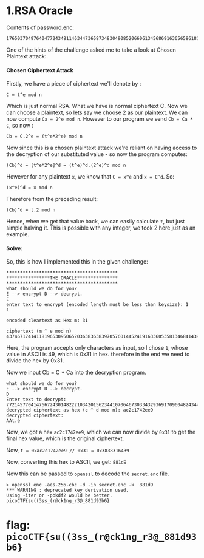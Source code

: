 # 1.RSA Oracle 

Contents of password.enc: 
```
1765037049764047724348114634473658734830490852066061345686916365658618194981097216750929421734812911680434647401939068526285652985802740837961814227312100
```

One of the hints of the challenge asked me to take a look at Chosen Plaintext attack:. 
#### Chosen Ciphertext Attack

Firstly, we have a piece of ciphertext we'll denote by :

```
C = t^e mod n 
```

Which is just normal RSA. What we have is normal ciphertext C. Now we can choose a plaintext, so lets say we choose 2 as our plaintext. We can now compute `Ca = 2^e mod n`. However to our program we send `Cb = Ca * C`, so now : 

```
Cb = C.2^e = (t^e*2^e) mod n 
```

Now since this is a chosen plaintext attack we're reliant on having access to the decryption of our substituted value - so now the program computes: 

```
(Cb)^d = [t^e*2^e]^d = (t^e)^d.(2^e)^d mod n 
```

However for any plaintext `x`, we know that `C = x^e` and `x = C^d`.  So: 

```
(x^e)^d = x mod n 
```

Therefore from the preceding result: 

```
(Cb)^d = t.2 mod n
```

Hence, when we get that value back, we can easily calculate `t`, but just simple halving it. 
This is possible with any integer, we took 2 here just as an example. 


#### Solve: 

So, this is how I implemented this in the given challenge: 
```
*****************************************
****************THE ORACLE***************
*****************************************
what should we do for you?
E --> encrypt D --> decrypt.
E
enter text to encrypt (encoded length must be less than keysize): 1
1

encoded cleartext as Hex m: 31

ciphertext (m ^ e mod n) 4374671741411819653095065203638363839705760144524191633605358134684143978321095859047126585649272872908765432040943055399247499744070371810470682366100689
```
Here, the program accepts only characters as input, so I chose `1`, whose value in ASCII is 49, which is 0x31 in hex. therefore in the end we need to divide the hex by 0x31.  

Now we input Cb = C * Ca into the decryption program. 

```
what should we do for you?
E --> encrypt D --> decrypt.
D
Enter text to decrypt: 7721457704147667243014822210342015623441070646730334329369170960482434424280036173642970043315437595085392083961667520112650054794430310042790658505492250245959249047521482534760405619663668251566587006095670290533332380625235238831595584837302490911416483426164534051847266716546285422298258161162428036900
decrypted ciphertext as hex (c ^ d mod n): ac2c1742ee9
decrypted ciphertext:
ÂÁt.é
```

Now, we got a hex `ac2c1742ee9`, which we can now divide by `0x31` to get the final hex value, which is the original ciphertext. 


Now, `t = 0xac2c1742ee9 // 0x31 = 0x3838316439`

Now, converting this hex to ASCII, we get: `881d9`

Now this can be passed to `openssl` to decode the `secret.enc` file. 


```
> openssl enc -aes-256-cbc -d -in secret.enc -k  881d9
*** WARNING : deprecated key derivation used.
Using -iter or -pbkdf2 would be better.
picoCTF{su((3ss_(r@ck1ng_r3@_881d93b6}
```

# flag: `picoCTF{su((3ss_(r@ck1ng_r3@_881d93b6}`






